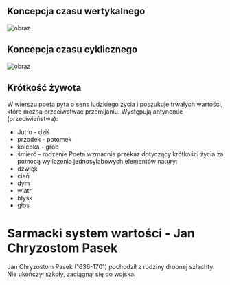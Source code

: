 ## Koncepcja czasu wertykalnego  
![obraz](https://github.com/user-attachments/assets/fa5cad46-2726-4b6d-9ca1-9e73841b7efb)  
## Koncepcja czasu cyklicznego
![obraz](https://github.com/user-attachments/assets/a31000d4-2113-4398-bd0f-5eb8b6fe80ce)  
## Krótkość żywota
W wierszu poeta pyta o sens ludzkiego życia i poszukuje trwałych wartości, które można przeciwstwać przemijaniu. Występują antynomie (przeciwieństwa):
- Jutro - dziś
- przodek - potomek
- kolebka - grób
- śmierć - rodzenie
Poeta wzmacnia przekaz dotyczący krótkości życia za pomocą wyliczenia jednosylabowych elementów natury:
- dżwięk
- cień
- dym
- wiatr
- błysk
- głos
# Sarmacki system wartości - Jan Chryzostom Pasek
Jan Chryzostom Pasek (1636-1701) pochodził z rodziny drobnej szlachty. Nie ukończył szkoły, zaciągnął się do wojska.
